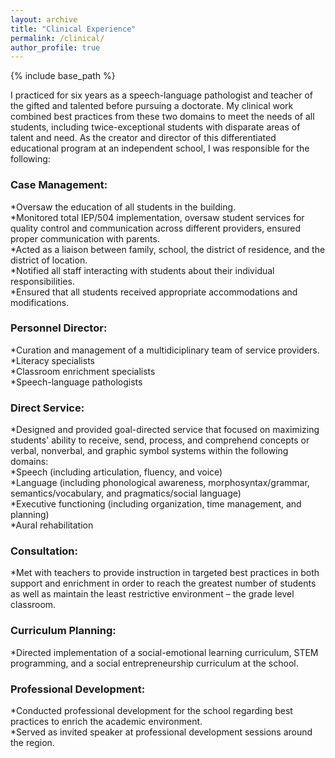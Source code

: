 ```yaml
---
layout: archive
title: "Clinical Experience"
permalink: /clinical/
author_profile: true
---
```


{% include base_path %}

I practiced for six years as a speech-language pathologist and teacher of the gifted and talented before pursuing a doctorate. 
My clinical work combined best practices from these two domains to meet the needs of all students, including twice-exceptional students with disparate areas of talent and need. 
As the creator and director of this differentiated educational program at an independent school, I was responsible for the following:

### Case Management:
*Oversaw the education of all students in the building.  
*Monitored total IEP/504 implementation, oversaw student services for quality control and communication across different providers, ensured proper communication with parents.  
*Acted as a liaison between family, school, the district of residence, and the district of location.  
*Notified all staff interacting with students about their individual responsibilities.  
*Ensured that all students received appropriate accommodations and modifications.  

### Personnel Director:
*Curation and management of a multidiciplinary team of service providers.  
  *Literacy specialists  
  *Classroom enrichment specialists  
  *Speech-language pathologists  

### Direct Service:
*Designed and provided goal-directed service that focused on maximizing students' ability to receive, send, process, and comprehend concepts or verbal, nonverbal, and graphic symbol systems within the following domains:  
  *Speech (including articulation, fluency, and voice)  
  *Language (including phonological awareness, morphosyntax/grammar, semantics/vocabulary, and pragmatics/social language)  
  *Executive functioning (including organization, time management, and planning)  
  *Aural rehabilitation  

### Consultation:
*Met with teachers to provide instruction in targeted best practices in both support and enrichment in order to reach the greatest number of students as well as maintain the least restrictive environment – the grade level classroom.  

### Curriculum Planning:
*Directed implementation of a social-emotional learning curriculum, STEM programming, and a social entrepreneurship curriculum at the school.  

### Professional Development:
*Conducted professional development for the school regarding best practices to enrich the academic environment.  
*Served as invited speaker at professional development sessions around the region.  
